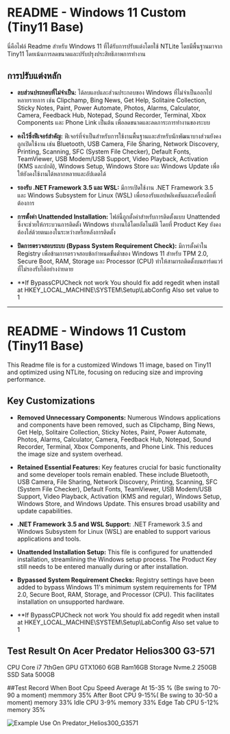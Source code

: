 # README - Windows 11 Custom (Tiny11 Base)

นี่คือไฟล์ Readme สำหรับ Windows 11 ที่ได้รับการปรับแต่งโดยใช้ NTLite โดยมีพื้นฐานมาจาก Tiny11 โดยเน้นการลดขนาดและปรับปรุงประสิทธิภาพการทำงาน

## การปรับแต่งหลัก

* **ลบส่วนประกอบที่ไม่จำเป็น:** ได้ลบแอปและส่วนประกอบของ Windows ที่ไม่จำเป็นออกไปหลายรายการ เช่น Clipchamp, Bing News, Get Help, Solitaire Collection, Sticky Notes, Paint, Power Automate, Photos, Alarms, Calculator, Camera, Feedback Hub, Notepad, Sound Recorder, Terminal, Xbox Components และ Phone Link เป็นต้น เพื่อลดขนาดและลดภาระการทำงานของระบบ
* **คงไว้ซึ่งฟีเจอร์สำคัญ:** ฟีเจอร์ที่จำเป็นสำหรับการใช้งานพื้นฐานและสำหรับนักพัฒนาบางส่วนยังคงถูกเปิดใช้งาน เช่น Bluetooth, USB Camera, File Sharing, Network Discovery, Printing, Scanning, SFC (System File Checker), Default Fonts, TeamViewer, USB Modem/USB Support, Video Playback, Activation (KMS และปกติ), Windows Setup, Windows Store และ Windows Update เพื่อให้ยังคงใช้งานได้หลากหลายและอัปเดตได้
* **รองรับ .NET Framework 3.5 และ WSL:** มีการเปิดใช้งาน .NET Framework 3.5 และ Windows Subsystem for Linux (WSL) เพื่อรองรับแอปพลิเคชันและเครื่องมือที่ต้องการ
* **การตั้งค่า Unattended Installation:** ไฟล์นี้ถูกตั้งค่าสำหรับการติดตั้งแบบ Unattended ซึ่งจะช่วยให้กระบวนการติดตั้ง Windows ทำงานได้โดยอัตโนมัติ โดยที่ Product Key ยังคงต้องใส่ด้วยตนเองในระหว่างหรือหลังการติดตั้ง
* **ปิดการตรวจสอบระบบ (Bypass System Requirement Check):** มีการตั้งค่าใน Registry เพื่อข้ามการตรวจสอบข้อกำหนดขั้นต่ำของ Windows 11 สำหรับ TPM 2.0, Secure Boot, RAM, Storage และ Processor (CPU) ทำให้สามารถติดตั้งบนฮาร์ดแวร์ที่ไม่รองรับได้อย่างง่ายดาย

* **If BypassCPUCheck not work  You should fix add regedit when install at HKEY_LOCAL_MACHINE\SYSTEM\Setup\LabConfig Also set value to 1
---

# README - Windows 11 Custom (Tiny11 Base)

This Readme file is for a customized Windows 11 image, based on Tiny11 and optimized using NTLite, focusing on reducing size and improving performance.

## Key Customizations

* **Removed Unnecessary Components:** Numerous Windows applications and components have been removed, such as Clipchamp, Bing News, Get Help, Solitaire Collection, Sticky Notes, Paint, Power Automate, Photos, Alarms, Calculator, Camera, Feedback Hub, Notepad, Sound Recorder, Terminal, Xbox Components, and Phone Link. This reduces the image size and system overhead.
* **Retained Essential Features:** Key features crucial for basic functionality and some developer tools remain enabled. These include Bluetooth, USB Camera, File Sharing, Network Discovery, Printing, Scanning, SFC (System File Checker), Default Fonts, TeamViewer, USB Modem/USB Support, Video Playback, Activation (KMS and regular), Windows Setup, Windows Store, and Windows Update. This ensures broad usability and update capabilities.
* **.NET Framework 3.5 and WSL Support:** .NET Framework 3.5 and Windows Subsystem for Linux (WSL) are enabled to support various applications and tools.
* **Unattended Installation Setup:** This file is configured for unattended installation, streamlining the Windows setup process. The Product Key still needs to be entered manually during or after installation.
* **Bypassed System Requirement Checks:** Registry settings have been added to bypass Windows 11's minimum system requirements for TPM 2.0, Secure Boot, RAM, Storage, and Processor (CPU). This facilitates installation on unsupported hardware.

* **If BypassCPUCheck not work  You should fix add regedit when install at HKEY_LOCAL_MACHINE\SYSTEM\Setup\LabConfig Also set value to 1


## Test Result On Acer Predator Helios300 G3-571
CPU Core i7 7thGen GPU GTX1060 6GB Ram16GB Storage Nvme.2 250GB SSD Sata 500GB

##Test Record
When Boot Cpu Speed Average At 15-35 % (Be swing to 70-90 a moment) memmory 35%
After Boot CPU 9-15%( Be swing to 30-50 a moment) memory 33% 
Idle CPU 3-9% memory 33%
Edge Tab CPU 5-12% memory 35%

![Example Use On Predator_Helios300_G3571](https://github.com/user-attachments/assets/fbf2692f-12fe-4514-9f66-86fbd988fb14)
